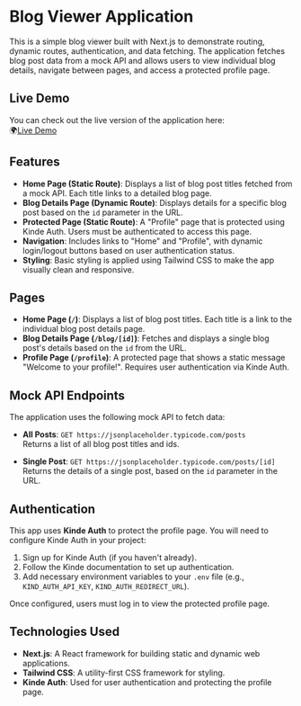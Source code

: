 # Blog Viewer Application

This is a simple blog viewer built with Next.js to demonstrate routing, dynamic routes, authentication, and data fetching. The application fetches blog post data from a mock API and allows users to view individual blog details, navigate between pages, and access a protected profile page.

## Live Demo

You can check out the live version of the application here:  
🌍[Live Demo](https://blog-viewer-livid.vercel.app)

## Features

- **Home Page (Static Route)**: Displays a list of blog post titles fetched from a mock API. Each title links to a detailed blog page.
- **Blog Details Page (Dynamic Route)**: Displays details for a specific blog post based on the `id` parameter in the URL.
- **Protected Page (Static Route)**: A "Profile" page that is protected using Kinde Auth. Users must be authenticated to access this page.
- **Navigation**: Includes links to "Home" and "Profile", with dynamic login/logout buttons based on user authentication status.
- **Styling**: Basic styling is applied using Tailwind CSS to make the app visually clean and responsive.

## Pages

- **Home Page (`/`)**: Displays a list of blog post titles. Each title is a link to the individual blog post details page.
- **Blog Details Page (`/blog/[id]`)**: Fetches and displays a single blog post's details based on the `id` from the URL.
- **Profile Page (`/profile`)**: A protected page that shows a static message "Welcome to your profile!". Requires user authentication via Kinde Auth.

## Mock API Endpoints

The application uses the following mock API to fetch data:

- **All Posts**: `GET https://jsonplaceholder.typicode.com/posts`  
  Returns a list of all blog post titles and ids.
  
- **Single Post**: `GET https://jsonplaceholder.typicode.com/posts/[id]`  
  Returns the details of a single post, based on the `id` parameter in the URL.

## Authentication

This app uses **Kinde Auth** to protect the profile page. You will need to configure Kinde Auth in your project:

1. Sign up for Kinde Auth (if you haven't already).
2. Follow the Kinde documentation to set up authentication.
3. Add necessary environment variables to your `.env` file (e.g., `KIND_AUTH_API_KEY`, `KIND_AUTH_REDIRECT_URL`).

Once configured, users must log in to view the protected profile page.

## Technologies Used

- **Next.js**: A React framework for building static and dynamic web applications.
- **Tailwind CSS**: A utility-first CSS framework for styling.
- **Kinde Auth**: Used for user authentication and protecting the profile page.

